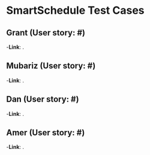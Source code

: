 # SmartSchedule Test Cases 

## Grant (User story: #)

-**Link**: <put link here>.

## Mubariz (User story: #)

-**Link**: <put link here>.

## Dan (User story: #)

-**Link**: <put link here>.

## Amer (User story: #)

-**Link**: <put link here>.

